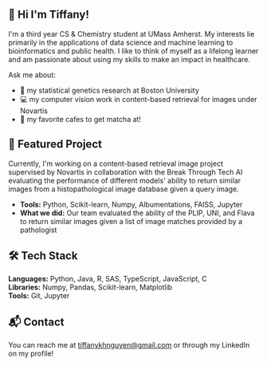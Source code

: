 ## 🌟 Hi I'm Tiffany!

<!--
**p1nkuu/p1nkuu** is a ✨ _special_ ✨ repository because its `README.md` (this file) appears on your GitHub profile.

Here are some ideas to get you started:

- 🔭 I’m currently working on ...
- 🌱 I’m currently learning ...
- 👯 I’m looking to collaborate on ...
- 🤔 I’m looking for help with ...
- 💬 Ask me about ...
- 📫 How to reach me: ...
- 😄 Pronouns: ...
- ⚡ Fun fact: ...
-->

I'm a third year CS & Chemistry student at UMass Amherst. My interests lie primarily in the applications of data science and machine learning to bioinformatics and public health. I like to think of myself as a lifelong learner and am passionate about using my skills to make an impact in healthcare.

Ask me about: 
- 🧬 my statistical genetics research at Boston University 
- 💻 my computer vision work in content-based retrieval for images under Novartis
- 🍵 my favorite cafes to get matcha at!

## 📸 Featured Project
Currently, I'm working on a content-based retrieval image project supervised by Novartis in collaboration with the Break Through Tech AI evaluating the performance of different models' ability to return similar images from a histopathological image database given a query image. 
- **Tools:** Python, Scikit-learn, Numpy, Albumentations, FAISS, Jupyter 
- **What we did:** Our team evaluated the ability of the PLIP, UNI, and Flava to return similar images given a list of image matches provided by a pathologist 

## 🛠 Tech Stack
**Languages:** Python, Java, R, SAS, TypeScript, JavaScript, C \
**Libraries:** Numpy, Pandas, Scikit-learn, Matplotlib \
**Tools:** Git, Jupyter

## 📬 Contact
You can reach me at tiffanykhnguyen@gmail.com or through my LinkedIn on my profile!
